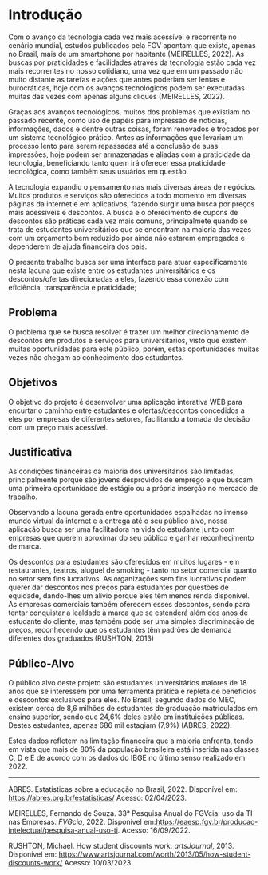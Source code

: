 # Introdução

Com o avanço da tecnologia cada vez mais acessível e recorrente no cenário mundial, estudos publicados pela FGV apontam que existe, apenas no Brasil, mais de um smartphone por habitante (MEIRELLES, 2022). As buscas por praticidades e facilidades através da tecnologia estão cada vez mais recorrentes no nosso cotidiano, uma vez que em um passado não muito distante as tarefas e ações que antes poderiam ser lentas e burocráticas, hoje com os avanços tecnológicos podem ser executadas muitas das vezes com apenas alguns cliques (MEIRELLES, 2022).

Graças aos avanços tecnológicos, muitos dos problemas que existiam no passado recente, como uso de papéis para impressão de notícias, informações, dados e dentre outras coisas, foram renovados e trocados por um sistema tecnológico prático. Antes as informações que levariam um processo lento para serem repassadas até a conclusão de suas impressões, hoje podem ser armazenadas e aliadas com a praticidade da tecnologia, beneficiando tanto quem irá oferecer essa praticidade tecnológica, como também seus usuários em questão.

A tecnologia expandiu o pensamento nas mais diversas áreas de negócios. Muitos produtos e serviços são oferecidos a todo momento em diversas páginas da internet e em aplicativos, fazendo surgir uma busca por preços mais acessíveis e descontos. A busca e o oferecimento de cupons de descontos são práticas cada vez mais comuns, principalmete quando se trata de estudantes universitários que se encontram na maioria das vezes com um orçamento bem reduzido por ainda não estarem empregados e dependerem de ajuda financeira dos pais. 

O presente trabalho busca ser uma interface para atuar especificamente nesta lacuna que existe entre os estudantes universitários e os descontos/ofertas direcionadas a eles, fazendo essa conexão com eficiência, transparência e praticidade;

## Problema

O problema que se busca resolver é trazer um melhor direcionamento de descontos em produtos e serviços para universitários, visto que existem muitas oportunidades para este público, porém, estas oportunidades muitas vezes não chegam ao conhecimento dos estudantes.

## Objetivos

O objetivo do projeto é desenvolver uma aplicação interativa WEB para encurtar o caminho entre estudantes e ofertas/descontos concedidos a eles por empresas de diferentes setores, facilitando a tomada de decisão com um preço mais acessível.

## Justificativa

As condições financeiras da maioria dos universitários são limitadas, principalmente porque são jovens desprovidos de emprego e que buscam uma primeira oportunidade de estágio ou a própria inserção no mercado de trabalho.

Observando a lacuna gerada entre oportunidades espalhadas no imenso mundo virtual da internet e a entrega até o seu público alvo, nossa aplicação busca ser uma facilitadora na vida do estudante junto com empresas que querem aproximar do seu público e ganhar reconhecimento de marca.

Os descontos para estudantes são oferecidos em muitos lugares - em restaurantes, teatros, aluguel de smoking - tanto no setor comercial quanto no setor sem fins lucrativos. As organizações sem fins lucrativos podem querer dar descontos nos preços para estudantes por questões de equidade, dando-lhes um alívio porque eles têm menos renda disponível. As empresas comerciais também oferecem esses descontos, sendo para tentar conquistar a lealdade à marca que se estenderá além dos anos de estudante do cliente, mas também pode ser uma simples discriminação de preços, reconhecendo que os estudantes têm padrões de demanda diferentes dos graduados (RUSHTON, 2013)

## Público-Alvo

O público alvo deste projeto são estudantes universitários maiores de 18 anos que se interessem por uma ferramenta prática e repleta de benefícios e descontos exclusivos para eles.
No Brasil, segundo dados do MEC, existem cerca de 8,6 milhões de estudantes de graduação matriculados em ensino superior, sendo que 24,6% deles estão em instituições públicas. Destes estudantes, apenas 686 mil estagiam (7,9%) (ABRES, 2022). 

Estes dados refletem na limitação financeira que a maioria enfrenta, tendo em vista que mais de 80% da população brasileira está inserida nas classes C, D e E de acordo com os dados do IBGE no último senso realizado em 2022.


***
ABRES. Estatísticas sobre a educação no Brasil, 2022. Disponível em: https://abres.org.br/estatisticas/ Acesso: 02/04/2023.

MEIRELLES, Fernando de Souza. 33ª Pesquisa Anual do FGVcia: uso da TI nas Empresas. *FVGcia*, 2022. Disponível em:https://eaesp.fgv.br/producao-intelectual/pesquisa-anual-uso-ti. Acesso: 16/09/2022.

RUSHTON, Michael. How student discounts work. *artsJournal*, 2013. Disponível em: https://www.artsjournal.com/worth/2013/05/how-student-discounts-work/ Acesso: 10/03/2023.

